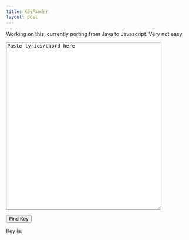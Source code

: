 ```yaml
---
title: KeyFinder
layout: post
---
```

Working on this, currently porting from Java to Javascript.  Very not easy.
<textarea style="color: black" class="KeyFinder" rows="30" cols="50">
Paste lyrics/chord here
</textarea>
<button style = "color: black" class="KeyFinderButton">Find Key</button>
<p> Key is: <p class = "KeyFinderKey"> </p> </p>
<script src="../../../../../js/KeyFinder.js"></script>
